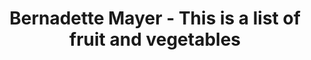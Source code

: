 ---
layout: item
title: Bernadette Mayer - This is a list of fruit and vegetables
manifest_name: bernadette-mayer-this-is-a-list-of-fruit-and-vegetables
---